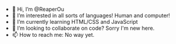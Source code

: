 - 👋 Hi, I’m @ReaperOu
- 👀 I’m interested in all sorts of languages! Human and computer!
- 🌱 I’m currently learning HTML/CSS and JavaScript
- 💞️ I’m looking to collaborate on code? Sorry I'm new here.
- 📫 How to reach me: No way yet.

<!---
ReaperOu/ReaperOu is a ✨ special ✨ repository because its `README.md` (this file) appears on your GitHub profile.
You can click the Preview link to take a look at your changes.
--->
